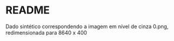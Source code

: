 # README

Dado sintético correspondendo a imagem em nível de cinza 0.png, redimensionada para 8640 x 400
